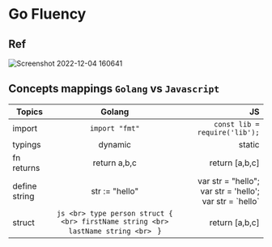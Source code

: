 # Go Fluency

## Ref

![Screenshot 2022-12-04 160641](https://user-images.githubusercontent.com/28957748/205481973-082c7b2c-a8ec-4ecf-badf-9550c7a73528.png)

## Concepts mappings `Golang` vs `Javascript`

| Topics   |      Golang      |  JS |
|----------|:-------------:|------:|
| import |  `import "fmt"` | `const lib = require('lib');` |
| typings |    dynamic   |   static |
| fn returns | return a,b,c | return [a,b,c] |
| define string | str := "hello" | var str = "hello"; <br> var str = 'hello'; <br> var str = \`hello\` |
| struct | ```js <br> type person struct { <br> firstName string <br> lastName string <br> ``` } | return [a,b,c] |
